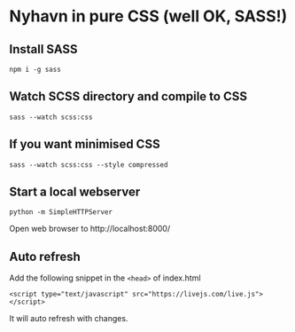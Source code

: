 # Nyhavn in pure CSS (well OK, SASS!)

## Install SASS

    npm i -g sass

## Watch SCSS directory and compile to CSS

    sass --watch scss:css

## If you want minimised CSS

    sass --watch scss:css --style compressed

## Start a local webserver

    python -m SimpleHTTPServer

Open web browser to http://localhost:8000/

## Auto refresh

Add the following snippet in the `<head>` of index.html

    <script type="text/javascript" src="https://livejs.com/live.js"></script>

It will auto refresh with changes.
